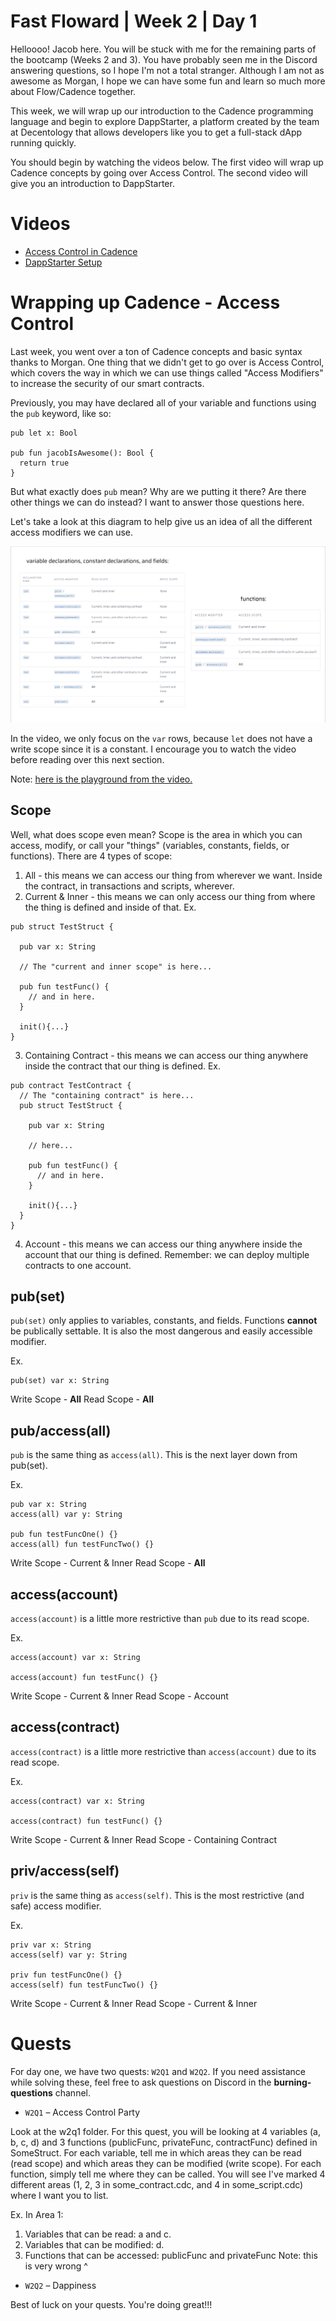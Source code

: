 # Fast Floward | Week 2 | Day 1

Helloooo! Jacob here. You will be stuck with me for the remaining parts of the bootcamp (Weeks 2 and 3). You have probably seen me in the Discord answering questions, so I hope I'm not a total stranger. Although I am not as awesome as Morgan, I hope we can have some fun and learn so much more about Flow/Cadence together.

This week, we will wrap up our introduction to the Cadence programming language and begin to explore DappStarter, a platform created by the team at Decentology that allows developers like you to get a full-stack dApp running quickly.

You should begin by watching the videos below. The first video will wrap up Cadence concepts by going over Access Control. The second video will give you an introduction to DappStarter.

# Videos

- [Access Control in Cadence]()
- [DappStarter Setup]()

# Wrapping up Cadence - Access Control

Last week, you went over a ton of Cadence concepts and basic syntax thanks to Morgan. One thing that we didn't get to go over is Access Control, which covers the way in which we can use things called "Access Modifiers" to increase the security of our smart contracts. 

Previously, you may have declared all of your variable and functions using the `pub` keyword, like so:
```cadence
pub let x: Bool

pub fun jacobIsAwesome(): Bool {
  return true
}
```

But what exactly does `pub` mean? Why are we putting it there? Are there other things we can do instead? I want to answer those questions here.

Let's take a look at this diagram to help give us an idea of all the different access modifiers we can use.

![Access Modifiers](images/access_control.png)

In the video, we only focus on the `var` rows, because `let` does not have a write scope since it is a constant. I encourage you to watch the video before reading over this next section.

Note: [here is the playground from the video.](https://play.onflow.org/2cc441ff-d356-4e36-a45f-715278bd658f?type=account&id=b97af048-15a4-445d-95fe-a31becc2ce41)

## Scope

Well, what does scope even mean? Scope is the area in which you can access, modify, or call your "things" (variables, constants, fields, or functions). There are 4 types of scope:

1. All - this means we can access our thing from wherever we want. Inside the contract, in transactions and scripts, wherever.
2. Current & Inner - this means we can only access our thing from where the thing is defined and inside of that.
Ex. 
```cadence
pub struct TestStruct {
  
  pub var x: String

  // The "current and inner scope" is here...

  pub fun testFunc() {
    // and in here.
  }

  init(){...}
}
```
3. Containing Contract - this means we can access our thing anywhere inside the contract that our thing is defined.
Ex. 
```cadence
pub contract TestContract {
  // The "containing contract" is here...
  pub struct TestStruct {
    
    pub var x: String

    // here...

    pub fun testFunc() {
      // and in here.
    }

    init(){...}
  }
}
```
4. Account - this means we can access our thing anywhere inside the account that our thing is defined. Remember: we can deploy multiple contracts to one account.

## pub(set)

`pub(set)` only applies to variables, constants, and fields. Functions **cannot** be publically settable. It is also the most dangerous and easily accessible modifier.

Ex.
```cadence
pub(set) var x: String
```

Write Scope - **All**
Read Scope - **All**

## pub/access(all)

`pub` is the same thing as `access(all)`. This is the next layer down from pub(set).

Ex.
```cadence
pub var x: String
access(all) var y: String

pub fun testFuncOne() {}
access(all) fun testFuncTwo() {}
```

Write Scope - Current & Inner
Read Scope - **All**

## access(account)

`access(account)` is a little more restrictive than `pub` due to its read scope.

Ex.
```cadence
access(account) var x: String

access(account) fun testFunc() {}
```

Write Scope - Current & Inner
Read Scope - Account

## access(contract)

`access(contract)` is a little more restrictive than `access(account)` due to its read scope.

Ex.
```cadence
access(contract) var x: String

access(contract) fun testFunc() {}
```

Write Scope - Current & Inner
Read Scope - Containing Contract

## priv/access(self)

`priv` is the same thing as `access(self)`. This is the most restrictive (and safe) access modifier.

Ex.
```cadence
priv var x: String
access(self) var y: String

priv fun testFuncOne() {}
access(self) fun testFuncTwo() {}
```

Write Scope - Current & Inner
Read Scope - Current & Inner

# Quests

For day one, we have two quests: `W2Q1` and `W2Q2`. If you need assistance while solving these, feel free to ask questions on Discord in the **burning-questions** channel.

- `W2Q1` – Access Control Party

Look at the w2q1 folder. For this quest, you will be looking at 4 variables (a, b, c, d) and 3 functions (publicFunc, privateFunc, contractFunc) defined in SomeStruct. For each variable, tell me in which areas they can be read (read scope) and which areas they can be modified (write scope). For each function, simply tell me where they can be called. You will see I've marked 4 different areas (1, 2, 3 in some_contract.cdc, and 4 in some_script.cdc) where I want you to list.

Ex. In Area 1:
1. Variables that can be read: a and c.
2. Variables that can be modified: d.
3. Functions that can be accessed: publicFunc and privateFunc
Note: this is very wrong ^

- `W2Q2` – Dappiness



Best of luck on your quests. You're doing great!!!
